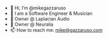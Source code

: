 - 👋 Hi, I’m @mikegazzaruso
- 👀 I am a Software Engineer & Musician
- 💞️ Owner @ Laplacian Audio 
- 💞️ Owner @ Neuralia 
- 📫 How to reach me: mike@gazzaruso.com

<!---
mikegazzaruso/mikegazzaruso is a ✨ special ✨ repository because its `README.md` (this file) appears on your GitHub profile.
You can click the Preview link to take a look at your changes.
--->
